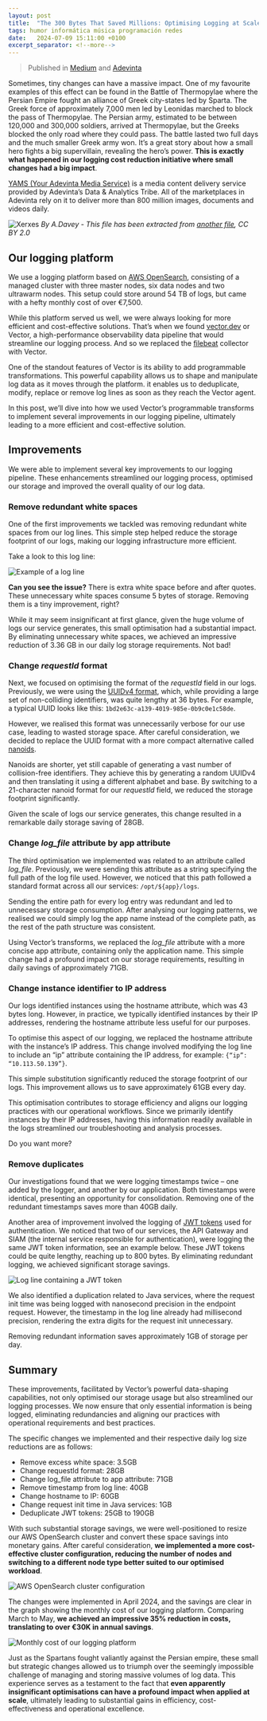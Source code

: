 ```yaml
---
layout: post
title:  "The 300 Bytes That Saved Millions: Optimising Logging at Scale"
tags: humor informática música programación redes
date:   2024-07-09 15:11:00 +0100
excerpt_separator: <!--more-->
---
```


> Published in [Medium](https://medium.com/adevinta-tech-blog/the-300-bytes-that-saved-millions-optimising-logging-at-scale-93964a13559c) and [Adevinta](https://adevinta.com/techblog/the-300-bytes-that-saved-millions-optimising-logging-at-scale/)

Sometimes, tiny changes can have a massive impact. One of my favourite examples of this effect can be found in the Battle of Thermopylae where the Persian Empire fought an alliance of Greek city-states led by Sparta. The Greek force of approximately 7,000 men led by Leonidas marched to block the pass of Thermopylae. The Persian army, estimated to be between 120,000 and 300,000 soldiers, arrived at Thermopylae, but the Greeks blocked the only road where they could pass. The battle lasted two full days and the much smaller Greek army won. It’s a great story about how a small hero fights a big supervillain, revealing the hero’s power. **This is exactly what happened in our logging cost reduction initiative where small changes had a big impact**. 

[YAMS (Your Adevinta Media Service)](improving-your-application-performance-seamlessly-using-the-newest-image-formats) is a media content delivery service provided by Adevinta’s Data & Analytics Tribe. All of the marketplaces in Adevinta rely on it to deliver more than 800 million images, documents and videos daily.

![Xerxes](/assets/img/800px-Xerxes_all_ethnicities.jpg)
*By A.Davey - This file has been extracted from [another file](https://commons.wikimedia.org/w/index.php?curid=73682194), CC BY 2.0*

## Our logging platform

We use a logging platform based on [AWS OpenSearch](https://aws.amazon.com/what-is/opensearch/), consisting of a managed cluster with three master nodes, six data nodes and two ultrawarm nodes. This setup could store around 54 TB of logs, but came with a hefty monthly cost of over €7,500.

While this platform served us well, we were always looking for more efficient and cost-effective solutions. That’s when we found [vector.dev](https://vector.dev/) or Vector, a high-performance observability data pipeline that would streamline our logging process. And so we replaced the [filebeat](https://www.elastic.co/beats/filebeat) collector with Vector.

One of the standout features of Vector is its ability to add programmable transformations. This powerful capability allows us to shape and manipulate log data as it moves through the platform. it enables us to deduplicate, modify, replace or remove log lines as soon as they reach the Vector agent.

In this post, we’ll dive into how we used Vector’s programmable transforms to implement several improvements in our logging pipeline, ultimately leading to a more efficient and cost-effective solution.

## Improvements

We were able to implement several key improvements to our logging pipeline. These enhancements streamlined our logging process, optimised our storage and improved the overall quality of our log data.

### Remove redundant white spaces

One of the first improvements we tackled was removing redundant white spaces from our log lines. This simple step helped reduce the storage footprint of our logs, making our logging infrastructure more efficient.

Take a look to this log line:

![Example of a log line](/assets/img/example_of_a_log_line.jpg)	

**Can you see the issue?** There is extra white space before and after quotes. These unnecessary white spaces consume 5 bytes of storage. Removing them is a tiny improvement, right?

While it may seem insignificant at first glance, given the huge volume of logs our service generates, this small optimisation had a substantial impact. By eliminating unnecessary white spaces, we achieved an impressive reduction of 3.36 GB in our daily log storage requirements. Not bad!

### Change *requestId* format

Next, we focused on optimising the format of the *requestId* field in our logs. Previously, we were using the [UUIDv4 format](https://en.wikipedia.org/wiki/Universally_unique_identifier), which, while providing a large set of non-colliding identifiers, was quite lengthy at 36 bytes. For example, a typical UUID looks like this: `1bd2e63c-a139-4019-985e-0b9c0e1c58de`.

However, we realised this format was unnecessarily verbose for our use case, leading to wasted storage space. After careful consideration, we decided to replace the UUID format with a more compact alternative called [nanoids](https://github.com/jaevor/go-nanoid).

Nanoids are shorter, yet still capable of generating a vast number of collision-free identifiers. They achieve this by generating a random UUIDv4 and then translating it using a different alphabet and base. By switching to a 21-character nanoid format for our *requestId* field, we reduced the storage footprint significantly.

Given the scale of logs our service generates, this change resulted in a remarkable daily storage saving of 28GB. 

### Change *log_file* attribute by app attribute

The third optimisation we implemented was related to an attribute called *log_file*. Previously, we were sending this attribute as a string specifying the full path of the log file used. However, we noticed that this path followed a standard format across all our services: `/opt/${app}/logs`.

Sending the entire path for every log entry was redundant and led to unnecessary storage consumption. After analysing our logging patterns, we realised we could simply log the app name instead of the complete path, as the rest of the path structure was consistent.

Using Vector’s transforms, we replaced the *log_file* attribute with a more concise app attribute, containing only the application name. This simple change had a profound impact on our storage requirements, resulting in daily savings of approximately 71GB.

### Change instance identifier to IP address

Our logs identified instances using the hostname attribute, which was 43 bytes long. However, in practice, we typically identified instances by their IP addresses, rendering the hostname attribute less useful for our purposes.

To optimise this aspect of our logging, we replaced the hostname attribute with the instance’s IP address. This change involved modifying the log line to include an “ip” attribute containing the IP address, for example: `{“ip”: “10.113.50.139”}`.

This simple substitution significantly reduced the storage footprint of our logs. This improvement allows us to save approximately 61GB every day.

This optimisation contributes to storage efficiency and aligns our logging practices with our operational workflows. Since we primarily identify instances by their IP addresses, having this information readily available in the logs streamlined our troubleshooting and analysis processes.

Do you want more?

### Remove duplicates

Our investigations found that we were logging timestamps twice – one added by the logger, and another by our application. Both timestamps were identical, presenting an opportunity for consolidation. Removing one of the redundant timestamps saves more than 40GB daily.

Another area of improvement involved the logging of [JWT tokens](https://jwt.io/) used for authentication. We noticed that two of our services, the API Gateway and SIAM (the internal service responsible for authentication), were logging the same JWT token information, see an example below. These JWT tokens could be quite lengthy, reaching up to 800 bytes. By eliminating redundant logging, we achieved significant storage savings.

![Log line containing a JWT token](/assets/img/log_line_jwt_token.jpg)	

We also identified a duplication related to Java services, where the request init time was being logged with nanosecond precision in the endpoint request. However, the timestamp in the log line already had millisecond precision, rendering the extra digits for the request init  unnecessary. 

Removing redundant information saves approximately 1GB of storage per day.

## Summary

These improvements, facilitated by Vector’s powerful data-shaping capabilities, not only optimised our storage usage but also streamlined our logging processes. We now ensure that only essential information is being logged, eliminating redundancies and aligning our practices with operational requirements and best practices.

The specific changes we implemented and their respective daily log size reductions are as follows:

- Remove excess white space: 3.5GB
- Change requestId format: 28GB
- Change log_file attribute to app attribute: 71GB
- Remove timestamp from log line: 40GB
- Change hostname to IP: 60GB
- Change request init time in Java services: 1GB
- Deduplicate JWT tokens: 25GB to 190GB

With such substantial storage savings, we were well-positioned to resize our AWS OpenSearch cluster and convert these space savings into monetary gains. After careful consideration, **we implemented a more cost-effective cluster configuration, reducing the number of nodes and switching to a different node type better suited to our optimised workload**.

![AWS OpenSearch cluster configuration](/assets/img/AWS_OpenSearch_cluster.jpg)

The changes were implemented in April 2024, and the savings are clear in the graph showing the monthly cost of our logging platform. Comparing March to May, **we achieved an impressive 35% reduction in costs, translating to over €30K in annual savings**.

![Monthly cost of our logging platform](/assets/img/logging_cost_evolution.jpg)

Just as the Spartans fought valiantly against the Persian empire, these small but strategic changes allowed us to triumph over the seemingly impossible challenge of managing and storing massive volumes of log data. This experience serves as a testament to the fact that **even apparently insignificant optimisations can have a profound impact when applied at scale**, ultimately leading to substantial gains in efficiency, cost-effectiveness and operational excellence.
